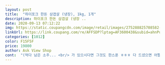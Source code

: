```yaml
---
layout: post 
title:  "하이포크 한돈 삼겹살 (냉장), 1kg, 1개" 
description: 하이포크 한돈 삼겹살 (냉장 ..
date: 2020-09-13 07:12:22 
img: https://static.coupangcdn.com/image/retail/images/275288825708582-f439efbd-05ed-4e92-84f5-9b992c3eb40b.jpg 
linkUrl: https://link.coupang.com/re/AFFSDP?lptag=AF3600438&subid=ahnPublicAsk&pageKey=1439326811&itemId=2482858159&vendorItemId=70476209691&traceid=V0-113-9fbb85722e6aa8de 
categories: [1012] 
color: F15F5F 
price: 19800 
author: Ask View Shop 
cont:  "(먹다 남은 소주... <br/> 가 있으시다면 그것도 한스푼 ㅎㅎㅎ 다 드셨으면 어쩔수 없구요 ㅎㅎㅎㅎ )<br/>역대급 돼지고기<br/>.<br/> ★끝까지 남아있는 돼지고기의 육즙<br/>.<br/> ★돼지냄새 안나는 고기 질<br/>.<br/> ★은은하고 담백한 맛<br/>☆ 고추나 마늘을 슬라이스해서 일렬로 놓는다<br/>☆ 김밥용 김 위에 밥을 골고루 잘 펴준다<br/>☆ 김밥처럼 동글동글하게 말아서 예쁘게 잘라 먹는다<br/>☆ 김치나 무쌈을 올린다<br/>☆ 상추를 두 장 펼치고 위에 구운 삼겹살을 올린다<br/>☆ 쌈장이나 된장 기름장 등 본인의 취향에 맞는 소스를 올린다<br/>감칠맛을 위해 매실액 있으면 넣어셔도 좋아요 <br/>겹살이를 촉촉 바삭하게 굽고 나서 소스을 넣어서 졸여 주세요  취향에 따라 마늘 양파 파 청량고추 넣어주시면 끝 !!!<br/>그리고 고기 불판에 구워서 먹었는데<br/>그리고 물은 종이컵 3컵정도 넣고 소스을 만들어주세요 <br/>김치를 넣으랴고 했는데 물기 생겨서 잘 안 말릴까봐<br/>남은 삼겹살은 구워서 잘라 먹었어요<br/>냄새에 좀 예민한 편인데 하이포크는 냄새도 안나서 엄지척!!<br/>너무너무 맛있어서 그 요리를 해먹을까 하다가<br/>너무너무 맛있었어요 ㅋㅋㅋㅌㅋㅋ 기름기는 좀 있는편인데 씹히는 맛이 좋아서 남은 고기로 자주 해먹을 것 같네요<br/>돼지고기 잘못사면 돼지냄새... <br/>.<br/> 아시죠?<br/>돼지고기 잡내가 안나서<br/>돼지고기의 기름 보다는 종잇장을 씹는 듯한 느낌이 드는데<br/>둘이서 1kg을 거의 다 먹었음에도 불구하고 부담스럽지 않았고<br/>마지막 한점까지 진짜 육즙이 좔좔 흘러 완벽한 식사를<br/>마칠 수 있었어요<br/>망하는일 없으셨으면 해요!<br/>먹을 때 입 안에 같이 넣은 걸로 타협보고 무쌈으로 변경했습니다.<br/><br/>삼겹살 구워먹어도 맛있는 한끼 식사지만 색다른 요리를 해보고 싶어서 단짠단짠 동파육 덮밥을 시도해 보았어요<br/>삼겹살 김밥 해먹었어요@@@<br/>삼겹살 변신의 무제^^<br/>삼겹살의 변신은 무제다 )<br/>실망시키지 않아서 역시 하이포크라고 생각했어요.<br/><br/>안 먹던 회사의 고기를 주문하는건 꺼리게 되던데<br/>약간 고기를 씹을 때 돼지고기의 은은하고도 담백한 맛이 나서<br/>엄마랑 정육점에서 옛날에 맛있게 사먹던 기억이 있어서<br/>없고 부드럽고 식감도 좋아서 맛있게 먹었어요.<br/><br/>여러가지 먹어 봤지만 하이포크 목살는 특유의 돼지냄새도<br/>여러가지로 활용할수 있어서 자주 구입해요 <br/>역대급이네요,,,<br/>육즙이 다 빠져나가지 않아서 정말 놀라웠습니다 ㅠㅠ<br/>인터넷에서 고기 잘못 시키면 냄새 엄청 날 때가 있어서<br/>제 추천 믿으시고 돼지고기 대충 사서<br/>좋은 고기를 쓰나보다 생각했어요.<br/><br/>집에 있는 간장, 설탕, 물엿을 531적절한 비율로 넣어요<br/>집에서 구워 먹으면 가끔 바짝 말라버린 고기가 될 때가 있어서<br/>집에서 맛있는 돼지고기를 드시고 싶은 분들에게 진지하게<br/>집주변에 자주 시켜먹는 곳에  삼겹살 김치볶음밥 메뉴가 있는데<br/>추천드립니다!!<br/>친구가 추천해준 삼겹살 김밥을 해먹었어요<br/>쿠팡에 있길래 신나게 주문을 해봤는데<br/>통삼겹 아니여도 동파육 덮밥 만들수 있어요<br/>평소 돼지고기 좋아해서 자주 사 먹는데<br/>하이포크 삼겹살 자 만들어 볼까요?<br/>하이포크는 안고갈 수 있을 것 같아요!<br/>하이포크는 처음 주문해 봤습니다.<br/><br/>" 
---
```

